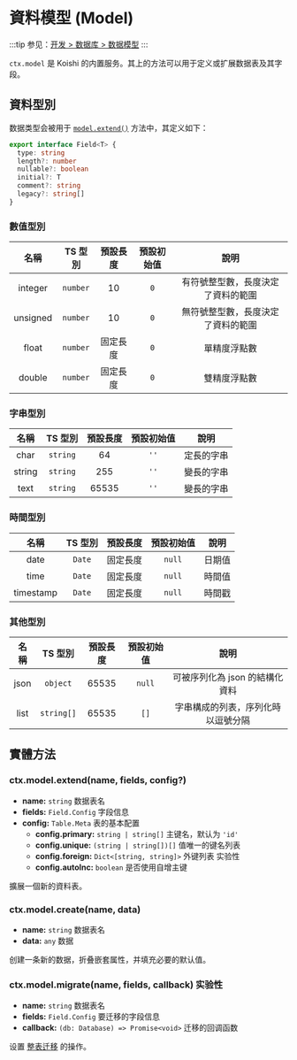 # 資料模型 (Model)

:::tip
参见：[开发 > 数据库 > 数据模型](../../guide/database/model.md)
:::

`ctx.model` 是 Koishi 的内置服务。其上的方法可以用于定义或扩展数据表及其字段。

## 資料型別

数据类型会被用于 [`model.extend()`](#model-extend) 方法中，其定义如下：

```ts
export interface Field<T> {
  type: string
  length?: number
  nullable?: boolean
  initial?: T
  comment?: string
  legacy?: string[]
}
```

### 數值型別

|    名稱    |   TS 型別  | 預設長度 | 預設初始值 |         說明        |
| :------: | :------: | :--: | :---: | :---------------: |
|  integer | `number` |  10  |  `0`  | 有符號整型數，長度決定了資料的範圍 |
| unsigned | `number` |  10  |  `0`  | 無符號整型數，長度決定了資料的範圍 |
|   float  | `number` | 固定長度 |  `0`  |       單精度浮點數      |
|  double  | `number` | 固定長度 |  `0`  |       雙精度浮點數      |

### 字串型別

|   名稱   |   TS 型別  |  預設長度 | 預設初始值 |   說明  |
| :----: | :------: | :---: | :---: | :---: |
|  char  | `string` |   64  |  `''` | 定長的字串 |
| string | `string` |  255  |  `''` | 變長的字串 |
|  text  | `string` | 65535 |  `''` | 變長的字串 |

### 時間型別

|     名稱    |  TS 型別 | 預設長度 |  預設初始值 |  說明 |
| :-------: | :----: | :--: | :----: | :-: |
|    date   | `Date` | 固定長度 | `null` | 日期值 |
|    time   | `Date` | 固定長度 | `null` | 時間值 |
| timestamp | `Date` | 固定長度 | `null` | 時間戳 |

### 其他型別

|  名稱  |    TS 型別   |  預設長度 |  預設初始值 |         說明         |
| :--: | :--------: | :---: | :----: | :----------------: |
| json |  `object`  | 65535 | `null` | 可被序列化為 json 的結構化資料 |
| list | `string[]` | 65535 |  `[]`  |  字串構成的列表，序列化時以逗號分隔 |

## 實體方法

### ctx.model.extend(name, fields, config?)

- **name:** `string` 数据表名
- **fields:** `Field.Config` 字段信息
- **config:** `Table.Meta` 表的基本配置
  - **config.primary:** `string | string[]` 主键名，默认为 `'id'`
  - **config.unique:** `(string | string[])[]` 值唯一的键名列表
  - **config.foreign:** `Dict<[string, string]>` 外键列表 <badge type="warning">实验性</badge>
  - **config.autoInc:** `boolean` 是否使用自增主键

擴展一個新的資料表。

### ctx.model.create(name, data)

- **name:** `string` 数据表名
- **data:** `any` 数据

创建一条新的数据，折叠嵌套属性，并填充必要的默认值。

### ctx.model.migrate(name, fields, callback) <badge type="warning">实验性</badge>

- **name:** `string` 数据表名
- **fields:** `Field.Config` 要迁移的字段信息
- **callback:** `(db: Database) => Promise<void>` 迁移的回调函数

设置 [整表迁移](../../guide/database/model.md#整表迁移) 的操作。
